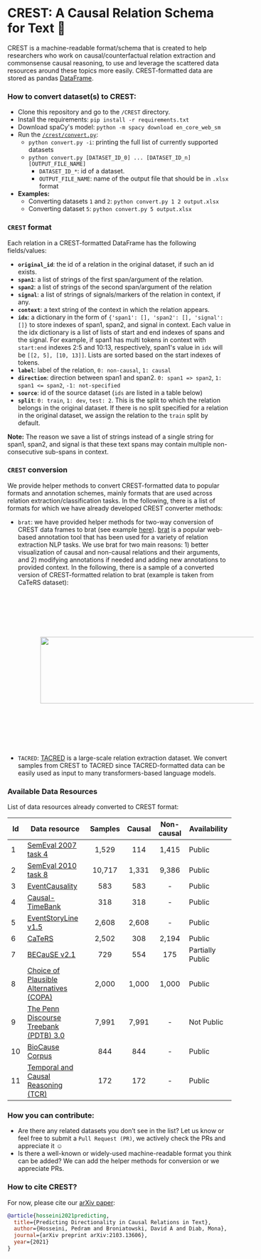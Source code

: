 # CREST: A Causal Relation Schema for Text :rocket:

CREST is a machine-readable format/schema that is created to help researchers who work on causal/counterfactual relation extraction and commonsense causal reasoning, to use and leverage the scattered data resources around these topics more easily. CREST-formatted data are stored as pandas [DataFrame](https://pandas.pydata.org/pandas-docs/stable/reference/api/pandas.DataFrame.html).

### How to convert dataset(s) to CREST:
* Clone this repository and go to the `/CREST` directory.
* Install the requirements: `pip install -r requirements.txt`
* Download spaCy's model: `python -m spacy download en_core_web_sm`
* Run the [`/crest/convert.py`](https://github.com/phosseini/CREST/blob/master/crest/convert.py):
     * `python convert.py -i`: printing the full list of currently supported datasets
     * `python convert.py [DATASET_ID_0] ... [DATASET_ID_n] [OUTPUT_FILE_NAME]`
          * `DATASET_ID_*`: id of a dataset.
          * `OUTPUT_FILE_NAME`: name of the output file that should be in `.xlsx` format
 * **Examples:**
     * Converting datasets `1` and `2`: `python convert.py 1 2 output.xlsx`
     * Converting dataset `5`: `python convert.py 5 output.xlsx`

### `CREST` format
Each relation in a CREST-formatted DataFrame has the following fields/values:
* **`original_id`**: the id of a relation in the original dataset, if such an id exists.
* **`span1`**: a list of strings of the first span/argument of the relation.
* **`span2`**: a list of strings of the second span/argument of the relation
* **`signal`**: a list of strings of signals/markers of the relation in context, if any.
* **`context`**: a text string of the context in which the relation appears.
* **`idx`**: a dictionary in the form of `{'span1': [], 'span2': [], 'signal': []}` to store indexes of span1, span2, and signal in context. Each value in the idx dictionary is a list of lists of start and end indexes of spans and the signal. For example, if span1 has multi tokens in context with `start:end` indexes 2:5 and 10:13, respectively, span1's value in `idx` will be `[[2, 5], [10, 13]]`. Lists are sorted based on the start indexes of tokens.
* **`label`**: label of the relation, `0: non-causal`, `1: causal`
* **`direction`**: direction between span1 and span2. `0: span1 => span2`, `1: span1 <= span2`, `-1: not-specified`
* **`source`**: id of the source dataset (`ids` are listed in a table below)
* **`split`**: `0: train`, `1: dev`, `test: 2`. This is the split to which the relation belongs in the original dataset. If there is no split specified for a relation in the original dataset, we assign the relation to the `train` split by default.

**Note:** The reason we save a list of strings instead of a single string for span1, span2, and signal is that these text spans may contain multiple non-consecutive sub-spans in context.


### `CREST` conversion
We provide helper methods to convert CREST-formatted data to popular formats and annotation schemes, mainly formats that are used across relation extraction/classification tasks. In the following, there is a list of formats for which we have already developed CREST converter methods:
* `brat`: we have provided helper methods for two-way conversion of CREST data frames to brat (see example [here](https://github.com/phosseini/CREST/blob/master/notebooks/crest_brat.ipynb)). [brat](https://brat.nlplab.org/) is a popular web-based annotation tool that has been used for a variety of relation extraction NLP tasks. We use brat for two main reasons: 1) better visualization of causal and non-causal relations and their arguments, and 2) modifying annotations if needed and adding new annotations to provided context. In the following, there is a sample of a converted version of CREST-formatted relation to brat (example is taken from CaTeRS dataset):
           <p align="center">
           <img src='data/crest_brat_example.png' width='700' height='150' style="vertical-align:middle;margin:100px 50px">
           </p>
* `TACRED`: [TACRED](https://nlp.stanford.edu/projects/tacred/) is a large-scale relation extraction dataset. We convert samples from CREST to TACRED since TACRED-formatted data can be easily used as input to many transformers-based language models.

### Available Data Resources
List of data resources already converted to CREST format:

| Id | Data resource  | Samples | Causal | Non-causal | Availability |
| -- | -------------- | :----------: | :---------: | :-----------: | ------------ |
| 1 | [SemEval 2007 task 4](https://www.aclweb.org/anthology/S07-1003/) | 1,529 | 114 | 1,415 | Public |
| 2 | [SemEval 2010 task 8](https://www.aclweb.org/anthology/S10-1006/) | 10,717 | 1,331 | 9,386 | Public | 
| 3 | [EventCausality](https://cogcomp.seas.upenn.edu/page/resource_view/27) | 583 | 583 | - | Public |
| 4 | [Causal-TimeBank](https://hlt-nlp.fbk.eu/technologies/causal-timebank) | 318 | 318 | - | Public | 
| 5 | [EventStoryLine v1.5](https://github.com/tommasoc80/EventStoryLine) | 2,608 | 2,608 | - | Public | 
| 6 | [CaTeRS](https://www.cs.rochester.edu/nlp/rocstories/CaTeRS/) | 2,502 | 308 | 2,194 | Public | 
| 7 | [BECauSE v2.1](https://github.com/duncanka/BECAUSE) | 729 | 554 | 175 | Partially Public| 
| 8 | [Choice of Plausible Alternatives (COPA)](https://www.cs.york.ac.uk/semeval-2012/task7/index.php%3Fid=data.html) | 2,000 | 1,000 | 1,000 | Public |
| 9 | [The Penn Discourse Treebank (PDTB) 3.0](https://catalog.ldc.upenn.edu/LDC2019T05) | 7,991 | 7,991 | - | Not Public |
| 10 | [BioCause Corpus](http://www.nactem.ac.uk/biocause/) | 844 | 844 | - | Public |
| 11 | [Temporal and Causal Reasoning (TCR)](https://cogcomp.seas.upenn.edu/page/resource_view/118) | 172 | 172 |  - | Public |

### How you can contribute:
* Are there any related datasets you don’t see in the list? Let us know or feel free to submit a `Pull Request (PR)`, we actively check the PRs and appreciate it :relaxed:
* Is there a well-known or widely-used machine-readable format you think can be added? We can add the helper methods for conversion or we appreciate PRs.

### How to cite CREST?
For now, please cite our [arXiv paper](https://arxiv.org/abs/2103.13606):
```bibtex
@article{hosseini2021predicting,
  title={Predicting Directionality in Causal Relations in Text},
  author={Hosseini, Pedram and Broniatowski, David A and Diab, Mona},
  journal={arXiv preprint arXiv:2103.13606},
  year={2021}
}
```

